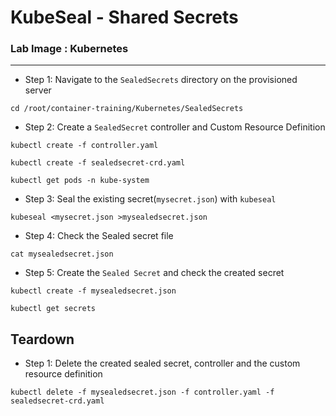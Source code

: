 # KubeSeal - Shared Secrets

### **Lab Image : Kubernetes**

---

* Step 1: Navigate to the `SealedSecrets` directory on the provisioned server

```commandline
cd /root/container-training/Kubernetes/SealedSecrets
```

* Step 2: Create a `SealedSecret` controller and Custom Resource Definition

```commandline
kubectl create -f controller.yaml
```
```commandline
kubectl create -f sealedsecret-crd.yaml
```
```commandline
kubectl get pods -n kube-system
```

* Step 3: Seal the existing secret(`mysecret.json`) with `kubeseal`

```commandline
kubeseal <mysecret.json >mysealedsecret.json
```

* Step 4: Check the Sealed secret file

```commandline
cat mysealedsecret.json
```

* Step 5: Create the `Sealed Secret` and check the created secret

```commandline
kubectl create -f mysealedsecret.json
```
```commandline
kubectl get secrets
```

## Teardown

* Step 1: Delete the created sealed secret, controller and the custom resource definition

```commandline
kubectl delete -f mysealedsecret.json -f controller.yaml -f sealedsecret-crd.yaml
```
